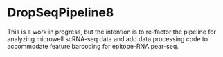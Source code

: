 # DropSeqPipeline8

This is a work in progress, but the intention is to re-factor the pipeline for analyzing microwell scRNA-seq data and add data processing code to accommodate feature barcoding for epitope-RNA pear-seq.
